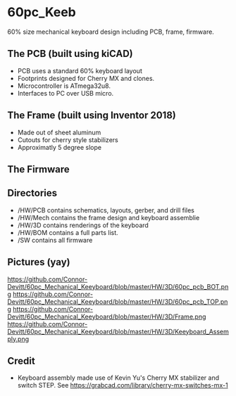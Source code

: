 # 60pc_Keeb
60% size mechanical keyboard design including PCB, frame, firmware. 

## The PCB (built using kiCAD)
* PCB uses a standard 60% keyboard layout
* Footprints designed for Cherry MX and clones.
* Microcontroller is ATmega32u8.
* Interfaces to PC over USB micro.

## The Frame (built using Inventor 2018)
* Made out of sheet aluminum
* Cutouts for cherry style stabilizers
* Approximatly 5 degree slope

## The Firmware

## Directories
* /HW/PCB contains schematics, layouts, gerber, and drill files
* /HW/Mech contains the frame design and keyboard assemblie
* /HW/3D contains renderings of the keyboard
* /HW/BOM contains a full parts list.
* /SW contains all firmware

## Pictures (yay)
https://github.com/Connor-Devitt/60pc_Mechanical_Keeyboard/blob/master/HW/3D/60pc_pcb_BOT.png
https://github.com/Connor-Devitt/60pc_Mechanical_Keeyboard/blob/master/HW/3D/60pc_pcb_TOP.png
https://github.com/Connor-Devitt/60pc_Mechanical_Keeyboard/blob/master/HW/3D/Frame.png
https://github.com/Connor-Devitt/60pc_Mechanical_Keeyboard/blob/master/HW/3D/Keeyboard_Assemply.png

## Credit
* Keyboard assembly made use of Kevin Yu's Cherry MX stabilizer and switch STEP. See https://grabcad.com/library/cherry-mx-switches-mx-1


